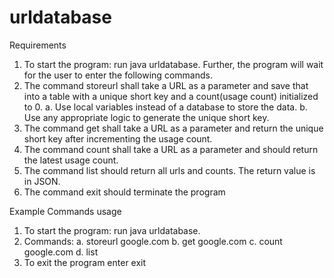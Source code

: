 # urldatabase

Requirements
1. To start the program: run java urldatabase. Further, the program will wait for the user to enter the following
commands.
2. The command storeurl shall take a URL as a parameter and save that into a table with a unique short key and a
count(usage count) initialized to 0.
a. Use local variables instead of a database to store the data.
b. Use any appropriate logic to generate the unique short key.
3. The command get shall take a URL as a parameter and return the unique short key after incrementing the usage
count.
4. The command count shall take a URL as a parameter and should return the latest usage count.
5. The command list should return all urls and counts. The return value is in JSON.
6. The command exit should terminate the program


Example Commands usage
1. To start the program: run java urldatabase.
2. Commands:
a. storeurl google.com
b. get google.com
c. count google.com
d. list
3. To exit the program enter exit
